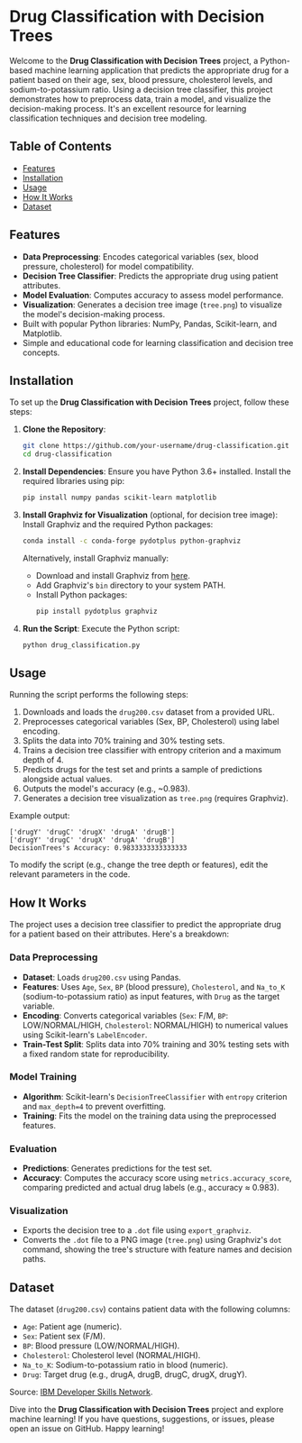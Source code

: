 # Drug Classification with Decision Trees

Welcome to the **Drug Classification with Decision Trees** project, a Python-based machine learning application that predicts the appropriate drug for a patient based on their age, sex, blood pressure, cholesterol levels, and sodium-to-potassium ratio. Using a decision tree classifier, this project demonstrates how to preprocess data, train a model, and visualize the decision-making process. It's an excellent resource for learning classification techniques and decision tree modeling.

## Table of Contents
- [Features](#features)
- [Installation](#installation)
- [Usage](#usage)
- [How It Works](#how-it-works)
- [Dataset](#dataset)

## Features
- **Data Preprocessing**: Encodes categorical variables (sex, blood pressure, cholesterol) for model compatibility.
- **Decision Tree Classifier**: Predicts the appropriate drug using patient attributes.
- **Model Evaluation**: Computes accuracy to assess model performance.
- **Visualization**: Generates a decision tree image (`tree.png`) to visualize the model's decision-making process.
- Built with popular Python libraries: NumPy, Pandas, Scikit-learn, and Matplotlib.
- Simple and educational code for learning classification and decision tree concepts.

## Installation
To set up the **Drug Classification with Decision Trees** project, follow these steps:

1. **Clone the Repository**:
   ```bash
   git clone https://github.com/your-username/drug-classification.git
   cd drug-classification
   ```

2. **Install Dependencies**:
   Ensure you have Python 3.6+ installed. Install the required libraries using pip:
   ```bash
   pip install numpy pandas scikit-learn matplotlib
   ```

3. **Install Graphviz for Visualization** (optional, for decision tree image):
   Install Graphviz and the required Python packages:
   ```bash
   conda install -c conda-forge pydotplus python-graphviz
   ```
   Alternatively, install Graphviz manually:
   - Download and install Graphviz from [here](https://graphviz.org/download/).
   - Add Graphviz's `bin` directory to your system PATH.
   - Install Python packages:
     ```bash
     pip install pydotplus graphviz
     ```

4. **Run the Script**:
   Execute the Python script:
   ```bash
   python drug_classification.py
   ```

## Usage
Running the script performs the following steps:
1. Downloads and loads the `drug200.csv` dataset from a provided URL.
2. Preprocesses categorical variables (Sex, BP, Cholesterol) using label encoding.
3. Splits the data into 70% training and 30% testing sets.
4. Trains a decision tree classifier with entropy criterion and a maximum depth of 4.
5. Predicts drugs for the test set and prints a sample of predictions alongside actual values.
6. Outputs the model's accuracy (e.g., ~0.983).
7. Generates a decision tree visualization as `tree.png` (requires Graphviz).

Example output:
```
['drugY' 'drugC' 'drugX' 'drugA' 'drugB']
['drugY' 'drugC' 'drugX' 'drugA' 'drugB']
DecisionTrees's Accuracy: 0.9833333333333333
```

To modify the script (e.g., change the tree depth or features), edit the relevant parameters in the code.

## How It Works
The project uses a decision tree classifier to predict the appropriate drug for a patient based on their attributes. Here's a breakdown:

### Data Preprocessing
- **Dataset**: Loads `drug200.csv` using Pandas.
- **Features**: Uses `Age`, `Sex`, `BP` (blood pressure), `Cholesterol`, and `Na_to_K` (sodium-to-potassium ratio) as input features, with `Drug` as the target variable.
- **Encoding**: Converts categorical variables (`Sex`: F/M, `BP`: LOW/NORMAL/HIGH, `Cholesterol`: NORMAL/HIGH) to numerical values using Scikit-learn's `LabelEncoder`.
- **Train-Test Split**: Splits data into 70% training and 30% testing sets with a fixed random state for reproducibility.

### Model Training
- **Algorithm**: Scikit-learn's `DecisionTreeClassifier` with `entropy` criterion and `max_depth=4` to prevent overfitting.
- **Training**: Fits the model on the training data using the preprocessed features.

### Evaluation
- **Predictions**: Generates predictions for the test set.
- **Accuracy**: Computes the accuracy score using `metrics.accuracy_score`, comparing predicted and actual drug labels (e.g., accuracy ≈ 0.983).

### Visualization
- Exports the decision tree to a `.dot` file using `export_graphviz`.
- Converts the `.dot` file to a PNG image (`tree.png`) using Graphviz's `dot` command, showing the tree's structure with feature names and decision paths.

## Dataset
The dataset (`drug200.csv`) contains patient data with the following columns:
- `Age`: Patient age (numeric).
- `Sex`: Patient sex (F/M).
- `BP`: Blood pressure (LOW/NORMAL/HIGH).
- `Cholesterol`: Cholesterol level (NORMAL/HIGH).
- `Na_to_K`: Sodium-to-potassium ratio in blood (numeric).
- `Drug`: Target drug (e.g., drugA, drugB, drugC, drugX, drugY).

Source: [IBM Developer Skills Network](https://cf-courses-data.s3.us.cloud-object-storage.appdomain.cloud/IBMDeveloperSkillsNetwork-ML0101EN-SkillsNetwork/labs/Module%203/data/drug200.csv).

Dive into the **Drug Classification with Decision Trees** project and explore machine learning! If you have questions, suggestions, or issues, please open an issue on GitHub. Happy learning!
